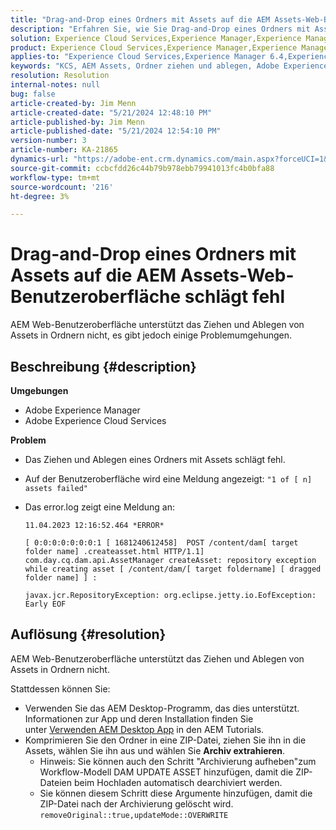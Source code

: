 ```yaml
---
title: "Drag-and-Drop eines Ordners mit Assets auf die AEM Assets-Web-Benutzeroberfläche schlägt fehl"
description: "Erfahren Sie, wie Sie Drag-and-Drop eines Ordners mit Assets in AEM beheben können."
solution: Experience Cloud Services,Experience Manager,Experience Manager as a Cloud Service
product: Experience Cloud Services,Experience Manager,Experience Manager as a Cloud Service
applies-to: "Experience Cloud Services,Experience Manager 6.4,Experience Manager Assets,Experience Manager as a Cloud Service,Experience Manager 6.5"
keywords: "KCS, AEM Assets, Ordner ziehen und ablegen, Adobe Experience Manager, Fehlerbehebung"
resolution: Resolution
internal-notes: null
bug: false
article-created-by: Jim Menn
article-created-date: "5/21/2024 12:48:10 PM"
article-published-by: Jim Menn
article-published-date: "5/21/2024 12:54:10 PM"
version-number: 3
article-number: KA-21865
dynamics-url: "https://adobe-ent.crm.dynamics.com/main.aspx?forceUCI=1&pagetype=entityrecord&etn=knowledgearticle&id=6e91f85a-7017-ef11-9f8a-6045bd006268"
source-git-commit: ccbcfdd26c44b79b978ebb79941013fc4b0bfa88
workflow-type: tm+mt
source-wordcount: '216'
ht-degree: 3%

---
```


# Drag-and-Drop eines Ordners mit Assets auf die AEM Assets-Web-Benutzeroberfläche schlägt fehl


AEM Web-Benutzeroberfläche unterstützt das Ziehen und Ablegen von Assets in Ordnern nicht, es gibt jedoch einige Problemumgehungen.

## Beschreibung {#description}


<b>Umgebungen</b>

- Adobe Experience Manager
- Adobe Experience Cloud Services


<b>Problem</b>

- Das Ziehen und Ablegen eines Ordners mit Assets schlägt fehl.
- Auf der Benutzeroberfläche wird eine Meldung angezeigt: `"1 of [ n]  assets failed"`
- Das error.log zeigt eine Meldung an:

  ```
  11.04.2023 12:16:52.464 *ERROR* 
  
  [ 0:0:0:0:0:0:0:1 [ 1681240612458]  POST /content/dam[ target folder name] .createasset.html HTTP/1.1]  com.day.cq.dam.api.AssetManager createAsset: repository exception while creating asset [ /content/dam/[ target foldername] [ dragged folder name] ] :
  
  javax.jcr.RepositoryException: org.eclipse.jetty.io.EofException: Early EOF
  ```



## Auflösung {#resolution}


AEM Web-Benutzeroberfläche unterstützt das Ziehen und Ablegen von Assets in Ordnern nicht.

Stattdessen können Sie:

- Verwenden Sie das AEM Desktop-Programm, das dies unterstützt. Informationen zur App und deren Installation finden Sie unter [Verwenden AEM Desktop App](https://experienceleague.adobe.com/en/docs/experience-manager-learn/assets/creative-workflows/aem-desktop-app) in den AEM Tutorials.
- Komprimieren Sie den Ordner in eine ZIP-Datei, ziehen Sie ihn in die Assets, wählen Sie ihn aus und wählen Sie <b>Archiv extrahieren</b>. 
   - Hinweis: Sie können auch den Schritt &quot;Archivierung aufheben&quot;zum Workflow-Modell DAM UPDATE ASSET hinzufügen, damit die ZIP-Dateien beim Hochladen automatisch dearchiviert werden.
   - Sie können diesem Schritt diese Argumente hinzufügen, damit die ZIP-Datei nach der Archivierung gelöscht wird. `removeOriginal::true,updateMode::OVERWRITE`

